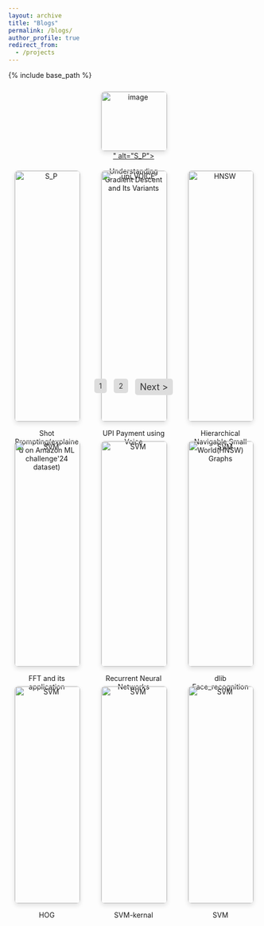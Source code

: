 ```yaml
---
layout: archive
title: "Blogs"
permalink: /blogs/
author_profile: true
redirect_from:
  - /projects
---
```


{% include base_path %}

<style>
.projects-container {
  display: flex;
  flex-wrap: wrap;
  justify-content: space-around;
  gap: 20px; /* Adjust the gap between projects */
}

.project {
  width: 30%; /* Adjust width so that 3 blogs fit in one row */
  box-sizing: border-box;
  padding: 10px;
  text-align: center;
}

.project img {
  width: 100%;
  height: auto;
  border: 1px solid #ddd;
  border-radius: 8px;
  box-shadow: 0 4px 8px rgba(0,0,0,0.1);
}

.navigation {
  text-align: center;
  margin-top: 20px;
}

.navigation a {
  display: inline-block;
  margin: 0 5px;
  padding: 6px 10px; /* Adjusted padding */
  background-color: #ddd; /* Grey background */
  color: #333; /* Dark text color */
  text-decoration: none;
  border-radius: 5px;
}

.navigation a:hover {
  background-color: #bbb; /* Darker grey on hover */
}

.navigation .arrow {
  font-size: 18px; /* Adjusted font size */
  vertical-align: middle;
}
</style>

<div class="projects-container">
  <div class="project">
    <a href="/_pages/Grad_desc.html">
      <img src="<img width="300" height="168" alt="image" src="https://github.com/user-attachments/assets/8e5a954a-fb03-484d-b9fd-16cf6e36c1d9" />" alt="S_P">
    </a>
    <p>Understanding Gradient Descent and Its Variants</p>
  </div>

<div class="projects-container">
  <div class="project">
    <a href="/_pages/Shot_Prompting.html">
      <img src="https://github.com/user-attachments/assets/e90f183e-0004-4d03-9159-e99b7e73911c" alt="S_P">
    </a>
    <p>Shot Prompting(explained on Amazon ML challenge'24 dataset)</p>
  </div>

  <div class="project">
    <a href="/_pages/UPI_voice.html">
      <img src="https://github.com/user-attachments/assets/789a699f-c4f6-40cd-ae20-8ac0bc0dfb5b" alt="upi_VOICE">
    </a>
    <p>UPI Payment using Voice</p>
  </div>

  <div class="project">
    <a href="/_pages/HNSW_2.html">
      <img src="https://github.com/user-attachments/assets/ef9dd466-d5f2-44fe-affa-bc0bde0d64b4" alt="HNSW">
    </a>
    <p>Hierarchical Navigable Small World(HNSW) Graphs</p>
  </div>

  <div class="project">
    <a href="/_pages/FFT_2.html">
      <img src="https://github.com/user-attachments/assets/ba545056-0b90-4649-820e-441b11ee8d96" alt="SVM">
    </a>
    <p>FFT and its application</p>
  </div>

  <div class="project">
    <a href="/_pages/RNN.html">
      <img src="https://github.com/user-attachments/assets/3b55f107-5ec2-4ffb-a13c-47edc5bcfd98" alt="SVM">
    </a>
    <p>Recurrent Neural Networks</p>
  </div>

  <div class="project">
    <a href="/_pages/dlib_face_recognition.html">
      <img src="https://github.com/Nihar1402-iit/Nihar1402-iit.github.io/assets/117573996/288685f4-bff4-40ed-a303-df0b43067314" alt="SVM">
    </a>
    <p>dlib Face_recognition</p>
  </div>

  <div class="project">
    <a href="/_pages/HOG_blogs.html">
      <img src="https://github.com/Nihar1402-iit/Nihar1402-iit.github.io/assets/117573996/56ac26a3-2f85-4dfe-9898-a22e3b779b63" alt="SVM">
    </a>
    <p>HOG</p>
  </div>

  <div class="project">
    <a href="/_pages/SVM_kernals.html">
      <img src="https://github.com/Nihar1402-iit/Nihar1402-iit.github.io/assets/117573996/80c4683d-5c96-4ff5-b54e-4e4d1d06bf07" alt="SVM">
    </a>
    <p>SVM-kernal</p>
  </div>

  <div class="project">
    <a href="/_pages/Blog_SVM (1).html">
      <img src="https://github.com/Nihar1402-iit/Nihar1402-iit.github.io/assets/117573996/5e0cb2c3-9943-466d-ad9b-20559840b74a" alt="SVM">
    </a>
    <p>SVM</p>
  </div>
</div>

<div class="navigation">
  <a href="/blogs">1</a>
  <a href="/blogs2">2</a>
  <a href="/blogs2" class="arrow">Next &gt;</a>
</div>
